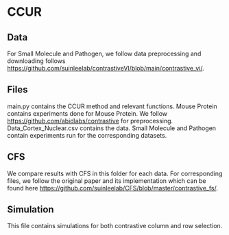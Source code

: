 # CCUR

## Data 
For Small Molecule and Pathogen, we follow data preprocessing and downloading follows https://github.com/suinleelab/contrastiveVI/blob/main/contrastive_vi/. 

## Files
main.py contains the CCUR method and relevant functions.
Mouse Protein contains experiments done for Mouse Protein. We follow https://github.com/abidlabs/contrastive for preprocessing. Data_Cortex_Nuclear.csv contains the data.
Small Molecule and Pathogen contain experiments run for the corresponding datasets.

## CFS
We compare results with CFS in this folder for each data. For corresponding files, we follow the original paper and its implementation which can be found here https://github.com/suinleelab/CFS/blob/master/contrastive_fs/.

## Simulation
This file contains simulations for both contrastive column and row selection.





